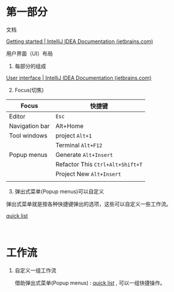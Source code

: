 # 第一部分



文档

[Getting started | IntelliJ IDEA Documentation (jetbrains.com)](https://www.jetbrains.com/help/idea/getting-started.html)



用户界面（UI）布局

1. 每部分的组成

  [User interface | IntelliJ IDEA Documentation (jetbrains.com)](https://www.jetbrains.com/help/idea/guided-tour-around-the-user-interface.html)

2. Focus(切焦)

  | Focus          | 快捷键                            |
  | -------------- | -------------------------------- |
  | Editor         | `Esc`                            |
  | Navigation bar | Alt+Home                         |
  | Tool windows   | project `Alt+1`                  |
  |                | Terminal `Alt+F12`               |
  | Popup menus    | Generate  `Alt+Insert`           |
  |                | Refactor This `Ctrl+Alt+Shift+T` |
  |                | Project New  `Alt+Insert`        |
  |                |                                  |

  

3. 弹出式菜单(Popup menus)可以自定义

  弹出式菜单就是按各种快捷键弹出的选项，这些可以自定义一些工作流。

  [quick list](https://www.jetbrains.com/help/idea/customize-actions-menus-and-toolbars.html#configure_quick_lists)

​	



# 工作流

1. 自定义一组工作流

	借助弹出式菜单(Popup menus) : [quick list](https://www.jetbrains.com/help/idea/customize-actions-menus-and-toolbars.html#configure_quick_lists) , 可以一组快捷操作。

	
